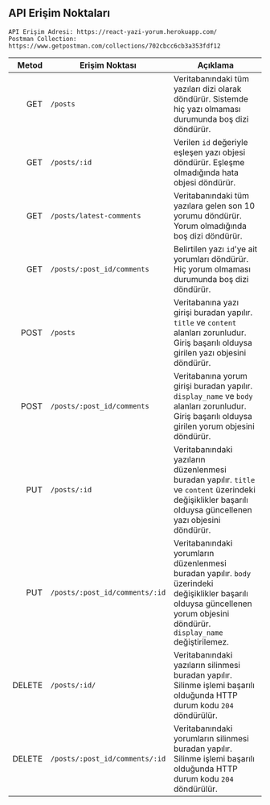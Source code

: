 ## API Erişim Noktaları

    API Erişim Adresi: https://react-yazi-yorum.herokuapp.com/
    Postman Collection: https://www.getpostman.com/collections/702cbcc6cb3a353fdf12

|  Metod | Erişim Noktası                 | Açıklama                                                                                                                                                                      |
| -----: | ------------------------------ | ----------------------------------------------------------------------------------------------------------------------------------------------------------------------------- |
|    GET | `/posts`                       | Veritabanındaki tüm yazıları dizi olarak döndürür. Sistemde hiç yazı olmaması durumunda boş dizi döndürür.                                                                    |
|    GET | `/posts/:id`                   | Verilen `id` değeriyle eşleşen yazı objesi döndürür. Eşleşme olmadığında hata objesi döndürür.                                                                                |
|    GET | `/posts/latest-comments`       | Veritabanındaki tüm yazılara gelen son 10 yorumu döndürür. Yorum olmadığında boş dizi döndürür.                                                                               |
|    GET | `/posts/:post_id/comments`     | Belirtilen yazı `id`'ye ait yorumları döndürür. Hiç yorum olmaması durumunda boş dizi döndürür.                                                                               |
|   POST | `/posts`                       | Veritabanına yazı girişi buradan yapılır. `title` ve `content` alanları zorunludur. Giriş başarılı olduysa girilen yazı objesini döndürür.                                    |
|   POST | `/posts/:post_id/comments`     | Veritabanına yorum girişi buradan yapılır. `display_name` ve `body` alanları zorunludur. Giriş başarılı olduysa girilen yorum objesini döndürür.                              |
|    PUT | `/posts/:id`                   | Veritabanındaki yazıların düzenlenmesi buradan yapılır. `title` ve `content` üzerindeki değişiklikler başarılı olduysa güncellenen yazı objesini döndürür.                    |
|    PUT | `/posts/:post_id/comments/:id` | Veritabanındaki yorumların düzenlenmesi buradan yapılır. `body` üzerindeki değişiklikler başarılı olduysa güncellenen yorum objesini döndürür. `display_name` değiştirilemez. |
| DELETE | `/posts/:id/`                  | Veritabanındaki yazıların silinmesi buradan yapılır. Silinme işlemi başarılı olduğunda HTTP durum kodu `204` döndürülür.                                                      |  |
| DELETE | `/posts/:post_id/comments/:id` | Veritabanındaki yorumların silinmesi buradan yapılır. Silinme işlemi başarılı olduğunda HTTP durum kodu `204` döndürülür.                                                     |  |
